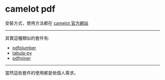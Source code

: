 # camelot pdf

安裝方式，使用方法都在
[camelot 官方網站](https://pypi.org/project/camelot-py/)

---
其實這種類似的套件有:
* [pdfplumber](https://github.com/jsvine/pdfplumber)
* [tabula-py](https://pypi.org/project/tabula-py/)
* [pdfminer](https://pypi.org/project/pdfminer/)

---

當然這些套件的使用都是依個人需求。